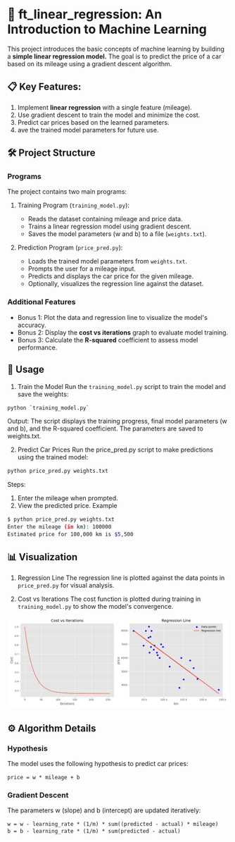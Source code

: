 # 🚗 ft_linear_regression: An Introduction to Machine Learning

This project introduces the basic concepts of machine learning by building a **simple linear regression model.** The goal is to predict the price of a car based on its mileage using a gradient descent algorithm.

## 📋 Key Features:

1. Implement **linear regression** with a single feature (mileage).
2. Use gradient descent to train the model and minimize the cost.
3. Predict car prices based on the learned parameters.
4. ave the trained model parameters for future use.

## 🛠️ Project Structure

### Programs
The project contains two main programs:

1. Training Program (`training_model.py`):

    - Reads the dataset containing mileage and price data.
    - Trains a linear regression model using gradient descent.
    - Saves the model parameters (w and b) to a file (`weights.txt`).

2. Prediction Program (`price_pred.py`):

    - Loads the trained model parameters from `weights.txt`.
    - Prompts the user for a mileage input.
    - Predicts and displays the car price for the given mileage.
    - Optionally, visualizes the regression line against the dataset.

### Additional Features
- Bonus 1: Plot the data and regression line to visualize the model's accuracy.
- Bonus 2: Display the **cost vs iterations** graph to evaluate model training.
- Bonus 3: Calculate the **R-squared** coefficient to assess model performance.

## 🚀 Usage

1. Train the Model
Run the `training_model.py` script to train the model and save the weights:

```bash
python `training_model.py`
```

Output:
The script displays the training progress, final model parameters (w and b), and the R-squared coefficient. The parameters are saved to weights.txt.

2. Predict Car Prices
Run the price_pred.py script to make predictions using the trained model:

```bash
python price_pred.py weights.txt
```

Steps:
1. Enter the mileage when prompted.
2. View the predicted price.
Example
```bash
$ python price_pred.py weights.txt
Enter the mileage (in km): 100000
Estimated price for 100,000 km is $5,500
```

## 📊 Visualization
1. Regression Line
The regression line is plotted against the data points in `price_pred.py` for visual analysis.

2. Cost vs Iterations
The cost function is plotted during training in `training_model.py` to show the model's convergence.

![regression_line](regression_line.png)

## ⚙️ Algorithm Details

### Hypothesis
The model uses the following hypothesis to predict car prices:

```text
price = w * mileage + b
```

### Gradient Descent
The parameters w (slope) and b (intercept) are updated iteratively:

```text
w = w - learning_rate * (1/m) * sum((predicted - actual) * mileage)
b = b - learning_rate * (1/m) * sum(predicted - actual)
```

